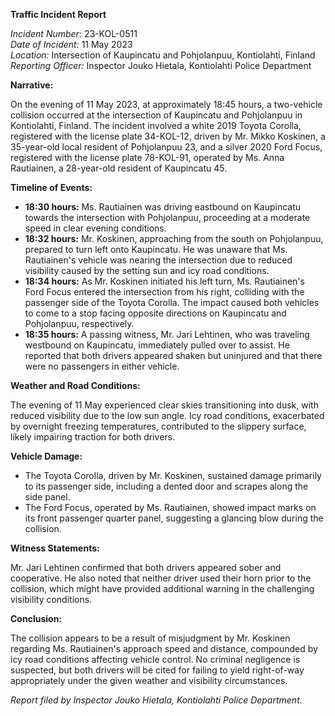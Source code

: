 **Traffic Incident Report**

*Incident Number:* 23-KOL-0511  
*Date of Incident:* 11 May 2023  
*Location:* Intersection of Kaupincatu and Pohjolanpuu, Kontiolahti, Finland  
*Reporting Officer:* Inspector Jouko Hietala, Kontiolahti Police Department  

**Narrative:**

On the evening of 11 May 2023, at approximately 18:45 hours, a two-vehicle collision occurred at the intersection of Kaupincatu and Pohjolanpuu in Kontiolahti, Finland. The incident involved a white 2019 Toyota Corolla, registered with the license plate 34-KOL-12, driven by Mr. Mikko Koskinen, a 35-year-old local resident of Pohjolanpuu 23, and a silver 2020 Ford Focus, registered with the license plate 78-KOL-91, operated by Ms. Anna Rautiainen, a 28-year-old resident of Kaupincatu 45.

**Timeline of Events:**

- **18:30 hours:** Ms. Rautiainen was driving eastbound on Kaupincatu towards the intersection with Pohjolanpuu, proceeding at a moderate speed in clear evening conditions.
- **18:32 hours:** Mr. Koskinen, approaching from the south on Pohjolanpuu, prepared to turn left onto Kaupincatu. He was unaware that Ms. Rautiainen's vehicle was nearing the intersection due to reduced visibility caused by the setting sun and icy road conditions.
- **18:34 hours:** As Mr. Koskinen initiated his left turn, Ms. Rautiainen's Ford Focus entered the intersection from his right, colliding with the passenger side of the Toyota Corolla. The impact caused both vehicles to come to a stop facing opposite directions on Kaupincatu and Pohjolanpuu, respectively.
- **18:35 hours:** A passing witness, Mr. Jari Lehtinen, who was traveling westbound on Kaupincatu, immediately pulled over to assist. He reported that both drivers appeared shaken but uninjured and that there were no passengers in either vehicle.

**Weather and Road Conditions:**

The evening of 11 May experienced clear skies transitioning into dusk, with reduced visibility due to the low sun angle. Icy road conditions, exacerbated by overnight freezing temperatures, contributed to the slippery surface, likely impairing traction for both drivers.

**Vehicle Damage:**

- The Toyota Corolla, driven by Mr. Koskinen, sustained damage primarily to its passenger side, including a dented door and scrapes along the side panel.
- The Ford Focus, operated by Ms. Rautiainen, showed impact marks on its front passenger quarter panel, suggesting a glancing blow during the collision.

**Witness Statements:**

Mr. Jari Lehtinen confirmed that both drivers appeared sober and cooperative. He also noted that neither driver used their horn prior to the collision, which might have provided additional warning in the challenging visibility conditions.

**Conclusion:**

The collision appears to be a result of misjudgment by Mr. Koskinen regarding Ms. Rautiainen's approach speed and distance, compounded by icy road conditions affecting vehicle control. No criminal negligence is suspected, but both drivers will be cited for failing to yield right-of-way appropriately under the given weather and visibility circumstances.

*Report filed by Inspector Jouko Hietala, Kontiolahti Police Department.*